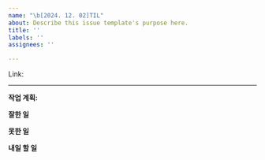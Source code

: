 ```yaml
---
name: "\b[2024. 12. 02]TIL"
about: Describe this issue template's purpose here.
title: ''
labels: ''
assignees: ''

---
```


Link:

----------------------------
**작업 계획:**

**잘한 일**

**못한 일**

**내일 할 일**
